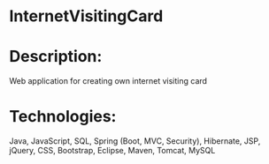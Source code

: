 # InternetVisitingCard
# Description: 
Web application for creating own internet visiting card
# Technologies: 
Java, JavaScript, SQL, Spring (Boot, MVC, Security), Hibernate, JSP, jQuery, CSS, Bootstrap, Eclipse, Maven, Tomcat, MySQL